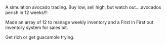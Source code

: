 A simulation avocado trading.   Buy low, sell high, but watch out....avocados perish in 12 weeks!!!

Made an array of 12 to manage weekly inventory and a First in First out inventory system for sales bit.  

Get rich or get guacamole trying.